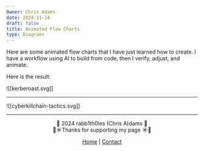 ```yaml
---
Owner: Chris Adams
date: 2024-11-14
draft: false
title: Animated Flow Charts
type: Diagrams
---
```

Here are some animated flow charts that I have just learned how to create. I have a workflow using AI to build from code, then I verify, adjust, and animate. 

Here is the result:

![[kerberoast.svg]]


---

![[cyberkillchain-tactics.svg]]

---
<div style="text-align: center;">
	<div class="gradient-text">👾 2024 rabb1th0les (Chris A)dams 👾</div> 
	🌴☀Thanks for supporting my page ☀🌴
	<nav>
		<ul style="list-style: none; padding: 0;">
			<div style="text-align: center;">
				<li><a href="index.html">Home</a> | <a href="Contact.html">Contact</a></li>
			</div>
		</ul>
	</nav>	
</div>